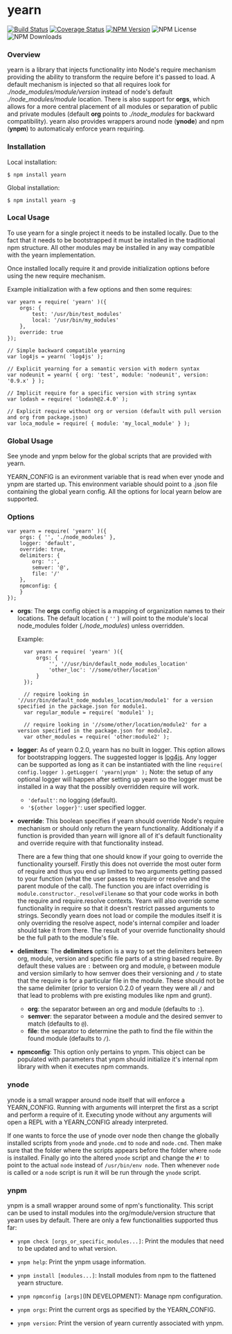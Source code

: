 # yearn
[![Build Status](https://img.shields.io/travis/doctorrustynelson/yearn.svg)](http://travis-ci.org/doctorrustynelson/yearn)
[![Coverage Status](http://img.shields.io/coveralls/doctorrustynelson/yearn.svg)](https://coveralls.io/r/doctorrustynelson/yearn)
[![NPM Version](https://img.shields.io/npm/v/yearn.svg)](https://npmjs.org/package/yearn)
![NPM License](https://img.shields.io/npm/l/yearn.svg)
![NPM Downloads](https://img.shields.io/npm/dm/yearn.svg)

### Overview
yearn is a library that injects functionality into Node's require mechanism providing the ability to transform the require before it's passed to load.  A default mechanism is injected so that all requires look for *./node_modules/module/version* instead of node's default *./node_modules/module* location. There is also support for __orgs__, which allows for a more central placement of all modules or separation of public and private modules (default __org__ points to *./node_modules* for backward compatibility).  yearn also provides wrappers around node (__ynode__) and npm (__ynpm__) to automaticaly enforce yearn requiring.

### Installation

Local installation:

    $ npm install yearn

Global installation:

    $ npm install yearn -g

### Local Usage
To use yearn for a single project it needs to be installed locally. Due to the fact that it needs to be bootstrapped it must be installed in the traditional npm structure. All other modules may be installed in any way compatible with the yearn implementation.

Once installed locally require it and provide initialization options before using the new require mechanism.

Example initialization with a few options and then some requires: 

	var yearn = require( 'yearn' )({ 
		orgs: {
			test: '/usr/bin/test_modules'
			local: '/usr/bin/my_modules'
		},
		override: true
	});
	
	// Simple backward compatible yearning 
	var log4js = yearn( 'log4js' );
	
	// Explicit yearning for a semantic version with modern syntax
	var nodeunit = yearn( { org: 'test', module: 'nodeunit', version: '0.9.x' } );
	
	// Implicit require for a specific version with string syntax
	var lodash = require( 'lodash@2.4.0' );
	
	// Explicit require without org or version (default with pull version and org from package.json) 
	var loca_module = require( { module: 'my_local_module' } );

### Global Usage

See ynode and ynpm below for the global scripts that are provided with yearn.

YEARN_CONFIG is an evironment variable that is read when ever ynode and ynpm are started up.  This environment variable should point to a .json file containing the global yearn config.  All the options for local yearn below are supported.

### Options

	var yearn = require( 'yearn' )({
		orgs: { '', './node_modules' },
		logger: 'default',
		override: true,
		delimiters: {
			org: ':',
			semver: '@',
			file: '/'
		},
		npmconfig: {
		}
	});

+ __orgs__: The __orgs__ config object is a mapping of organization names to their locations.  The default location ( `''` ) will point to the module's local node_modules folder (*./node_modules*) unless overridden.
   
   Example:
   
		var yearn = require( 'yearn' )({
			orgs: { 
				'', '//usr/bin/default_node_modules_location' 
				'other_loc': '//some/other/location'	
			}
		});
	
		// require looking in '//usr/bin/default_node_modules_location/module1' for a version specified in the package.json for module1.
		var regular_module = require( 'module1' );  
	
		// require looking in '//some/other/location/module2' for a version specified in the package.json for module2.
		var other_modules = require( 'other:module2' );
   
+ __logger__: As of yearn 0.2.0, yearn has no built in logger.  This option allows for bootstrapping loggers.  The suggested logger is [log4js](https://www.npmjs.com/package/log4js).  Any logger can be supported as long as it can be instantiated with the line `require( config.logger ).getLogger( 'yearn|ynpm' );`  Note: the setup of any optional logger will happen after setting up yearn so the logger must be installed in a way that the possibly overridden require will work.
   
   + `'default'`: no logging (default).
   + `'${other logger}'`: user specified logger.

+ __override__: This boolean specifies if yearn should override Node's require mechanism or should only return the yearn functionality.  Additionaly if a function is provided than yearn will ignore all of it's default functionality and override require with that functionality instead.

   There are a few thing that one should know if your going to override the functionality yourself.  Firstly this does not override the most outer form of require and thus you end up limited to two arguments getting passed to your function (what the user passes to require or resolve and the parent module of the call).  The function you are infact overriding is `module.constructor._resolveFilename` so that your code works in both the require and require.resolve contexts.  Yearn will also override some functionality in require so that it doesn't restrict passed arguments to strings.  Secondly yearn does not load or compile the modules itself it is only overriding the resolve aspect, node's internal compiler and loader should take it from there.  The result of your override functionality should be the full path to the module's file.
   
+ __delimiters__: The __delimiters__ option is a way to set the delimiters between org, module, version and specific file parts of a string based require.  By default these values are `:` between org and module, `@` between module and version similarly to how semver does their versioning and `/` to state that the require is for a particular file in the module.  These should not be the same delimiter (prior to version 0.2.0 of yearn they were all `/` and that lead to problems with pre existing modules like npm and grunt).  

   + __org__: the separator between an org and module (defaults to `:`).
   + __semver__: the separator between a module and the desired semver to match (defaults to `@`).
   + __file__: the separator to determine the path to find the file within the found module (defaults to `/`).

+ __npmconfig__: This option only pertains to ynpm.  This object can be populated with parameters that ynpm should initialize it's internal npm library with when it executes npm commands. 

### ynode

ynode is a small wrapper around node itself that will enforce a YEARN_CONFIG.  Running with arguments will interpret the first as a script and perform a require of it.  Executing ynode without any arguments will open a REPL with a YEARN_CONFIG already interpreted.

If one wants to force the use of ynode over node then change the globally installed scripts from `ynode` and `ynode.cmd` to `node` and `node.cmd`.  Then make sure that the folder where the scripts appears before the folder where `node` is installed.  Finally go into the altered `ynode` script and change the `#!` to point to the actual `node` instead of `/usr/bin/env node`.  Then whenever `node` is called or a `node` script is run it will be run through the `ynode` script.

### ynpm

ynpm is a small wrapper around some of npm's functionality.  This script can be used to install modules into the org/module/version structure that yearn uses by default.  There are only a few functionalities supported thus far:

+ `ynpm check [orgs_or_specific_modules...]`: Print the modules that need to be updated and to what version.

+ `ynpm help`: Print the ynpm usage information.

+ `ynpm install [modules...]`: Install modules from npm to the flattened yearn structure.

+ `ynpm npmconfig [args]`(IN DEVELOPMENT): Manage npm configuration.

+ `ynpm orgs`: Print the current orgs as specified by the YEARN_CONFIG.

+ `ynpm version`: Print the version of yearn currently associated with ynpm.
